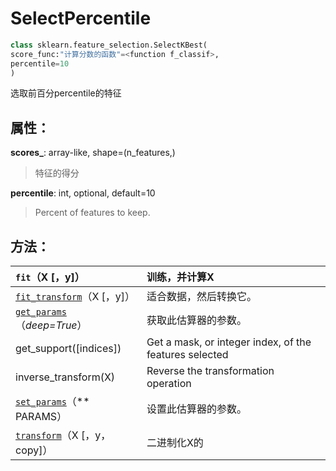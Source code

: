 # SelectPercentile

```python
class sklearn.feature_selection.SelectKBest(
score_func:"计算分数的函数"=<function f_classif>, 
percentile=10
)
```

选取前百分percentile的特征

## 属性：

**scores\_**: array-like, shape=\(n\_features,\)

> 特征的得分

**percentile**: int, optional, default=10

> Percent of features to keep.

## 方法：

| `fit`（X \[，y\]） | 训练，并计算X |
| :--- | :--- |
| [`fit_transform`](http://scikit-learn.org/stable/modules/generated/sklearn.preprocessing.Binarizer.html#sklearn.preprocessing.Binarizer.fit_transform)（X \[，y\]） | 适合数据，然后转换它。 |
| [`get_params`](http://scikit-learn.org/stable/modules/generated/sklearn.preprocessing.Binarizer.html#sklearn.preprocessing.Binarizer.get_params)（_deep=True_） | 获取此估算器的参数。 |
| get\_support\(\[indices\]\) | Get a mask, or integer index, of the features selected |
| inverse\_transform\(X\) | Reverse the transformation operation |
| [`set_params`](http://scikit-learn.org/stable/modules/generated/sklearn.preprocessing.Binarizer.html#sklearn.preprocessing.Binarizer.set_params)（\*\* PARAMS） | 设置此估算器的参数。 |
| [`transform`](http://scikit-learn.org/stable/modules/generated/sklearn.preprocessing.Binarizer.html#sklearn.preprocessing.Binarizer.transform)（X \[，y，copy\]） | 二进制化X的 |


